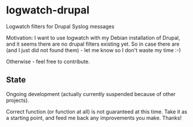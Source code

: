 logwatch-drupal
===============

Logwatch filters for Drupal Syslog messages

Motivation: I want to use logwatch with my Debian installation
of Drupal, and it seems there are no drupal filters existing yet.
So in case there are (and I just did not found them) - let me know
so I don't waste my time :-)

Otherwise - feel free to contribute.


State
-----
Ongoing development (actually currently suspended because of other projects).

Correct function (or function at all) is not guaranteed at this time.
Take it as a starting point, and feed me back any improvements you make.
Thanks!
